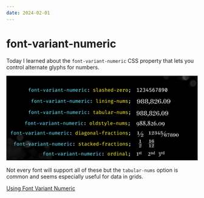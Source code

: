 ```yaml
---
date: 2024-02-01
---
```


# font-variant-numeric

Today I learned about the `font-variant-numeric` CSS property that lets you control alternate glyphs for numbers.

![visual examples of the different values of font-variant-numeric](font-variant-numeric.png)

Not every font will support all of these but the `tabular-nums` option is common and seems especially useful for data in grids.

[Using Font Variant Numeric]( https://textlab.dev/posts/font-variant-numeric )